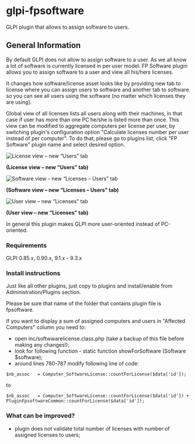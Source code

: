 # glpi-fpsoftware
GLPI plugin that allows to assign software to users.

## General Information
By default GLPI does not allow to assign software to a user. As we all know a lot of software is currently licensed in per user model. FP Software plugin allows you to assign software to a user and view all his/hers licenses.

It changes how software/license asset looks like by providing new tab to license where you can assign users to software and another tab to software so you can see all users using the software (no matter which licenses they are using).

Global view of all licenses lists all users along with their machines, in that case if user has more than one PC he/she is listed more than once. This view can be modified to aggregate computers per license per user, by switching plugin's configuration option "Calculate licenses number per user instead of per computer". To do that, please go to plugins list, click "FP Software" plugin name and select desired option. 


![License view – new “Users” tab](https://cloud.githubusercontent.com/assets/3634020/8588884/ca0d363a-260f-11e5-9a7c-8be8b4600eb2.png)

**(License view – new “Users” tab)**

![Software view – new “Licenses – Users” tab](https://cloud.githubusercontent.com/assets/3634020/8588883/ca0995ca-260f-11e5-9e55-31dd860081ea.png)

**(Software view – new “Licenses – Users” tab)**

![User view – new “Licenses” tab](https://cloud.githubusercontent.com/assets/3634020/8588885/ca1083b2-260f-11e5-85e3-0182aa70e4b4.png)

**(User view – new “Licenses” tab)**

In general this plugin makes GLPI more user-oriented instead of PC-oriented.

### Requirements
GLPI 0.85.x, 0.90.x, 9.1.x - 9.3.x

### Install instructions
Just like all other plugins, just copy to plugins and install/enable from Administration/Plugins section.

Please be sure that name of the folder that contains plugin file is fpsoftware.

If you want to display a sum of assigned computers and users in "Affected Computers" column you need to:
- open inc/softwwarelicense.class.php (take a backup of this file before making any changes!);
- look for following function - static function showForSoftware (Software $software);
- around lines 780-787 modify following line of code:

```
$nb_assoc   = Computer_SoftwareLicense::countForLicense($data['id']);
```

to

```
$nb_assoc   = Computer_SoftwareLicense::countForLicense($data['id']) + PluginFpsoftwareCommon::countForLicense($data['id']);
```

### What can be improved?
* plugin does not validate total number of licenses with number of assigned licenses to users;
